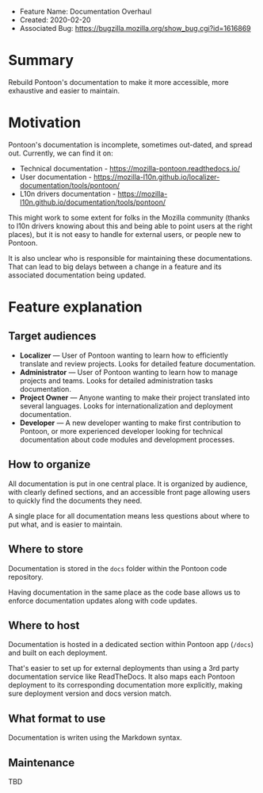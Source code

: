 - Feature Name: Documentation Overhaul
- Created: 2020-02-20
- Associated Bug: https://bugzilla.mozilla.org/show_bug.cgi?id=1616869

# Summary

Rebuild Pontoon's documentation to make it more accessible, more exhaustive and easier to maintain.

# Motivation

Pontoon's documentation is incomplete, sometimes out-dated, and spread out. Currently, we can find it on:

- Technical documentation - https://mozilla-pontoon.readthedocs.io/
- User documentation - https://mozilla-l10n.github.io/localizer-documentation/tools/pontoon/
- L10n drivers documentation - https://mozilla-l10n.github.io/documentation/tools/pontoon/

This might work to some extent for folks in the Mozilla community (thanks to l10n drivers knowing about this and being able to point users at the right places), but it is not easy to handle for external users, or people new to Pontoon.

It is also unclear who is responsible for maintaining these documentations. That can lead to big delays between a change in a feature and its associated documentation being updated.

# Feature explanation

## Target audiences

- **Localizer** — User of Pontoon wanting to learn how to efficiently translate and review projects. Looks for detailed feature documentation.
- **Administrator** — User of Pontoon wanting to learn how to manage projects and teams. Looks for detailed administration tasks documentation.
- **Project Owner** — Anyone wanting to make their project translated into several languages. Looks for internationalization and deployment documentation.
- **Developer** — A new developer wanting to make first contribution to Pontoon, or more experienced developer looking for technical documentation about code modules and development processes.

## How to organize

All documentation is put in one central place. It is organized by audience, with clearly defined sections, and an accessible front page allowing users to quickly find the documents they need.

A single place for all documentation means less questions about where to put what, and is easier to maintain.

## Where to store

Documentation is stored in the `docs` folder within the Pontoon code repository.

Having documentation in the same place as the code base allows us to enforce documentation updates along with code updates.

## Where to host

Documentation is hosted in a dedicated section within Pontoon app (`/docs`) and built on each deployment.

That's easier to set up for external deployments than using a 3rd party documentation service like ReadTheDocs. It also maps each Pontoon deployment to its corresponding documentation more explicitly, making sure deployment version and docs version match.

## What format to use

Documentation is writen using the Markdown syntax.

## Maintenance

TBD
